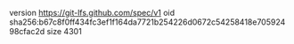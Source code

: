 version https://git-lfs.github.com/spec/v1
oid sha256:b67c8f0ff434fc3ef1f164da7721b254226d0672c54258418e70592498cfac2d
size 4301
